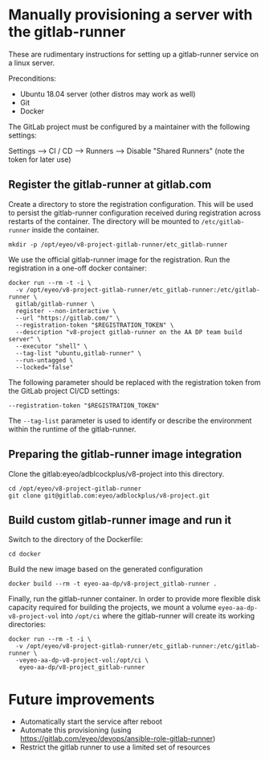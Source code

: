 # Manually provisioning a server with the gitlab-runner

These are rudimentary instructions for setting up a gitlab-runner service on a linux server.

Preconditions:

- Ubuntu 18.04 server (other distros may work as well)
- Git
- Docker

The GitLab project must be configured by a maintainer with the following settings:

Settings --> CI / CD -->  Runners --> Disable "Shared Runners" (note the token for later use)

## Register the gitlab-runner at gitlab.com

Create a directory to store the registration configuration. This will be used to persist the gitlab-runner configuration received during registration across restarts of the container. The directory will be mounted to `/etc/gitlab-runner` inside the container.

    mkdir -p /opt/eyeo/v8-project-gitlab-runner/etc_gitlab-runner

We use the official gitlab-runner image for the registration. Run the registration in a one-off docker container:

```
docker run --rm -t -i \
  -v /opt/eyeo/v8-project-gitlab-runner/etc_gitlab-runner:/etc/gitlab-runner \
  gitlab/gitlab-runner \
  register --non-interactive \
  --url "https://gitlab.com/" \
  --registration-token "$REGISTRATION_TOKEN" \
  --description "v8-project gitlab-runner on the AA DP team build server" \
  --executor "shell" \
  --tag-list "ubuntu,gitlab-runner" \
  --run-untagged \
  --locked="false"
```

The following parameter should be replaced with the registration token from the GitLab project CI/CD settings:

    --registration-token "$REGISTRATION_TOKEN"

The `--tag-list` parameter is used to identify or describe the environment within the runtime of the gitlab-runner.

## Preparing the gitlab-runner image integration

Clone the gitlab:eyeo/adblcockplus/v8-project into this directory.

    cd /opt/eyeo/v8-project-gitlab-runner
    git clone git@gitlab.com:eyeo/adblockplus/v8-project.git

## Build custom gitlab-runner image and run it

Switch to the directory of the Dockerfile:

    cd docker

Build the new image based on the generated configuration

    docker build --rm -t eyeo-aa-dp/v8-project_gitlab-runner .

Finally, run the gitlab-runner container. In order to provide more flexible disk capacity required for building the projects, we mount a volume `eyeo-aa-dp-v8-project-vol` into `/opt/ci` where the gitlab-runner will create its working directories:

```
docker run --rm -t -i \
  -v /opt/eyeo/v8-project-gitlab-runner/etc_gitlab-runner:/etc/gitlab-runner \
  -veyeo-aa-dp-v8-project-vol:/opt/ci \
   eyeo-aa-dp/v8-project_gitlab-runner
```

# Future improvements

- Automatically start the service after reboot
- Automate this provisioning (using https://gitlab.com/eyeo/devops/ansible-role-gitlab-runner)
- Restrict the gitlab runner to use a limited set of resources


